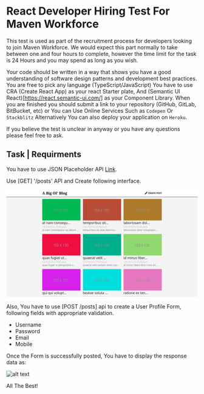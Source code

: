 # React Developer Hiring Test For Maven Workforce
This test is used as part of the recruitment process for developers looking to join Maven Workforce. We would expect this part normally to take between one and four hours to complete, however the time limit for the task is 24 Hours and you may spend as long as you wish.

Your code should be written in a way that shows you have a good understanding of software design patterns and development best practices. You are free to pick any language (TypeScript/JavaScript) You have to use CRA (Create React App) as your react Starter plate, And (Semantic UI React)[https://react.semantic-ui.com/] as your Component Library. When you are finished you should submit a link to your repository (GitHub, GitLab, BitBucket, etc) or You can Use Online Services Such as `Codepen` Or `Stackblitz` Alternatively You can also deploy your application on `Heroku`.


If you believe the test is unclear in anyway or you have any questions please feel free to ask.

## Task | Requirments
You have to use JSON Placeholder API [Link](https://jsonplaceholder.typicode.com/). 

Use [GET] '/posts' API and Create following interface.

![alt text](https://raw.githubusercontent.com/Alexander-Prime/front-end-developer-test/master/readme-assets/screenshots/home.png "Mockup")

Also, You have to use [POST	/posts] api to create a User Profile Form, following fields with appropriate validation.
- Username
- Password
- Email
- Mobile

Once the Form is successfully posted, You have to display the response data as:

![alt text](https://lh3.googleusercontent.com/-fbnUu9Uac7c/WxeF9oSj_eI/AAAAAAAAAJI/aUXvZt0o8CwIqSyIjQ3J1SEQGaxEBXKzwCK8BGAs/s512/user.png)

All The Best!

